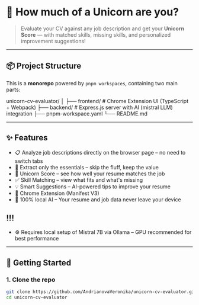 # 🦄 How much of a Unicorn are you?

> Evaluate your CV against any job description and get your **Unicorn Score** — with matched skills, missing skills, and personalized improvement suggestions!

---

## 📦 Project Structure

This is a **monorepo** powered by `pnpm workspaces`, containing two main parts:

unicorn-cv-evaluator/
│
├── frontend/ # Chrome Extension UI (TypeScript + Webpack)
├── backend/ # Express.js server with AI (mistral LLM) integration
├── pnpm-workspace.yaml
└── README.md

---

## ✨ Features

- 📋 Analyze job descriptions directly on the browser page – no need to switch tabs
- 💬 Extract only the essentials – skip the fluff, keep the value
- 🧠 Unicorn Score – see how well your resume matches the job
- ✅ Skill Matching – view what fits and what's missing
- 💡 Smart Suggestions – AI-powered tips to improve your resume
- 🧩 Chrome Extension (Manifest V3)
- 🔐 100% local AI – Your resume and job data never leave your device

## !!!
- ⚙️ Requires local setup of Mistral 7B via Ollama – GPU recommended for best performance

---

## 🚀 Getting Started

### 1. Clone the repo

```bash
git clone https://github.com/AndrianovaVeronika/unicorn-cv-evaluator.git
cd unicorn-cv-evaluator
